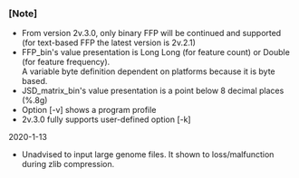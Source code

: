 ### [Note]
* From version 2v.3.0, only binary FFP will be continued and supported (for text-based FFP the latest version is 2v.2.1)
* FFP_bin's value presentation is Long Long (for feature count) or Double (for feature frequency).  
  A variable byte definition dependent on platforms because it is byte based.    
* JSD_matrix_bin's value presentation is a point below 8 decimal places (%.8g)  
* Option [-v] shows a program profile  
* 2v.3.0 fully supports user-defined option [-k] 


2020-1-13
* Unadvised to input large genome files. It shown to loss/malfunction during zlib compression.
